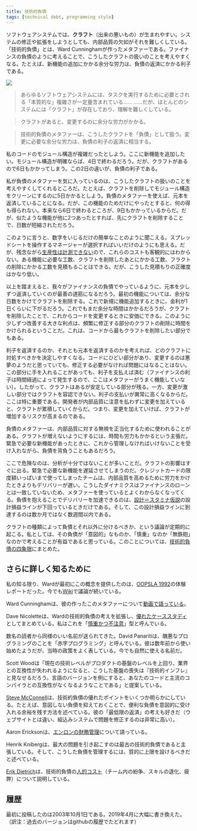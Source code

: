 ```yaml
---
title: 技術的負債
tags: [technical debt, programming style]
---
```


<!-- Software systems are prone to the build up of cruft - deficiencies in internal quality that make it harder than it would ideally be to modify and extend the system further.  Technical Debt is a metaphor, coined by Ward Cunningham, that frames how to think about dealing with this cruft, thinking of it like a financial debt. The extra effort that it takes to add new features is the interest paid on the debt. -->

ソフトウェアシステムでは、**クラフト**（出来の悪いもの）が生まれやすい。システムの修正や拡張をしようとしても、内部品質の欠如がそれを難しくしている。「技術的負債」とは、Ward Cunninghamが作ったメタファーである。ファイナンスの負債のように考えることで、こうしたクラフトの扱いのことを考えやすくなる。たとえば、新機能の追加にかかる余分な労力は、負債の返済にかかる利子である。

![](https://martinfowler.com/bliki/images/tech-debt/sketch.png)

> あらゆるソフトウェアシステムには、タスクを実行するために必要とされる「本質的な」複雑さが一定量含まれている……
> ……だが、ほとんどのシステムには「クラフト」が存在しており、理解を難しくしている。

> クラフトがあると、変更するのに余分な労力がかかる。

> 技術的負債のメタファーは、こうしたクラフトを「負債」として扱う。変更に必要な余分な労力は、負債の利子の返済に相当する。

<!-- Imagine I have a confusing module structure in my code base.  I need to add a new feature.  If the module structure was clear, then it would take me four days to add the feature but with this cruft, it takes me six days. The two day difference is the interest on the debt. -->

私のコードのモジュール構造が複雑だったとしよう。ここに新機能を追加したい。モジュール構造が明確ならば、4日で終わるだろう。だが、クラフトがあるので6日もかかってしまう。この2日の違いが、負債の利子である。

<!-- What most appeals to me about the debt metaphor is how it frames how I think about how to deal with this cruft.  I could take five days to clean up the modular structure, removing that cruft, metaphorically paying off the principal.  If I only do it for this one feature, that's no gain, as I'd take nine days instead of six.  But if I have two more similar features coming up, then I'll end up faster by removing the cruft first. -->

私が負債のメタファーを気に入っているのは、こうしたクラフトの扱いのことを考えやすくしてくれるところだ。たとえば、クラフトを削除してモジュール構造をクリーンにするのに5日かかるとしよう。負債のメタファーを使えば、元本を返済していることになる。だが、この機能のためだけにやったとすると、何の得も得られない。本来なら6日で終わるところが、9日もかかっているからだ。だが、似たような機能が他に2つあったとすれば、先にクラフトを削除することで、日数が短縮されただろう。

<!-- Stated like that, this sounds like a simple matter of working the numbers, and any manager with a spreadsheet should figure out the choices.  Sadly since we CannotMeasureProductivity, none of these costs are objectively measurable.  We can estimate how long it takes to do a feature, estimate what it might be like if the cruft was removed, and estimate the cost of removing the cruft.  But our accuracy of such estimates is pretty low. -->

このように言うと、数字をいじるだけの簡単なことのように聞こえる。スプレッドシートを操作するマネージャーが選択すればいいだけのようにも思える。だが、残念ながら[生産性は計測できない](/CannotMeasureProductivity)ので、これらのコストも客観的にはわからない。ある機能に必要な工数、クラフトを削除したあとにかかる工数、フラクトの削除にかかる工数を見積もることはできる。だが、こうした見積もりの正確度はかなり低い。

<!-- Given this, usually the best route is to do what we usually do with financial debts, pay the principal off gradually.  On the first feature I'll spend an extra couple of days to remove some of the cruft.  That may be enough to reduce the interest rate on future enhancements to a single day.  That's still going to take extra time, but by removing the cruft I'm making it cheaper for future changes to this code.  The great benefit of gradual improvement like this is that it naturally means we spend more time on removing cruft in those areas that we modify frequently, which are exactly those areas of the code base where we most need the cruft to be removed. -->

以上を踏まえると、我々がファイナンスの負債でやっているように、元本を少しずつ返済していくのが最善の道筋になるだろう。最初の機能については、余分な日数をかけてクラフトを削除する。これで新規に機能追加するときに、金利が1日くらいに下がるだろう。これでもまだ余分な時間はかかるだろうが、クラフトを削除したことで、これからコードを変更するときに安価にできる。このように少しずつ改善する大きな利点は、頻繁に修正する部分のクラフトの削除に時間をかけられるということだ。これは、コードから最もクラフトを削除したい部分でもある。

<!-- Thinking of this as paying interest versus paying of principal can help decide which cruft to tackle.  If I have a terrible area of the code base, one that's a nightmare to change, it's not a problem if I don't have to modify it.  I only trigger an interest payment when I have to work with that part of the software (this is a place where the metaphor breaks down, since financial interest payments are triggered by the passage of time).  So crufty but stable areas of code can be left alone.  In contrast, areas of high activity need a zero-tolerance attitude to cruft, because the interest payments are cripplingly high.  This is especially important since cruft accumulates where developers make changes without paying attention to internal quality - the more changes, the greater risk of cruft building up. -->

利子を返済するのか、それとも元本を返済するのかを考えれば、どのクラフトに対処すべきかを決定しやすくなる。コードにひどい部分があり、変更するのは悪夢のようだと思っていても、修正する必要がなければ問題にはなることはない。この部分に手を入れることがあっても、利子を支払えば済む（ファイナンスの利子は時間経過によって発生するので、ここはメタファーがうまく機能していない）。したがって、クラフトはあるが安定している部分が残る。一方、変更が激しい部分ではクラフトを容認できない。利子の支払いが異常に高くなるからだ。ここは特に重要である。開発者が内部品質に注意を払わずに変更を加えていると、クラフトが累積していくからだ。つまり、変更を加えていけば、クラフトが増加するリスクが高まるのである。

<!-- The metaphor of debt is sometimes used to justify neglecting internal quality.  The argument is that it takes time and effort to stop cruft from building up.  If there new features that are needed urgently, then perhaps it's best to take on the debt, accepting that this debt will have to be managed in the future. -->

負債のメタファーは、内部品質に対する無視を正当化するために使われることがある。クラフトが増えないようにするには、時間も労力もかかるという主張だ。緊急で必要な新機能があったときに、これから管理しなければいけないことを受け入れながら、負債を背負うこともあるだろう。

<!-- The danger here is that most of the time this analysis isn't done well.  Cruft has a quick impact, slowing down the very new features that are needed quickly.  Teams who do this end up maxing out all their credit cards, but still delivering later than they would have done had they put the effort into higher internal quality.  Here the metaphor often leads people astray, as the dynamics don't really match those for financial loans.  Taking on debt to speed delivery only works if you stay below the design payoff line of the DesignStaminaHypothesis, and teams hit that line in weeks rather than months. -->

ここで危険なのは、分析が十分ではないことが多いことだ。クラフトの影響はすぐに出る。緊急で必要な新機能を遅延させてしまうのだ。クレジットカードの限度額いっぱいまで使ってしまったチームは、内部品質を高めるために労力をかけたときよりもデリバリーが遅い。こうしたダイナミクスはファイナンスのローンとは一致していないため、メタファーを使っているとよくわからなくなってくる。負債を抱えることでデリバリーを加速できるのは、[設計＝スタミナ仮説](/DesignStaminaHypothesis/)の設計損益ラインが下回っているときだけである。そして、この設計損益ラインに到達するのは数か月ではなく数週間以内である。

<!-- There are regular debates whether different kinds of cruft should be considered as debt or not.  I found it useful to think about whether the debt is acquired deliberately and whether it is prudent or reckless - leading me to the TechnicalDebtQuadrant. -->

クラフトの種類によって負債とそれ以外に分けるべきか、という議論が定期的に起こる。私としては、その負債が「意図的」なものか、「慎重」なのか「無鉄砲」なのかで考えることが有益であると思っている。このことについては、[技術的負債の四象限](TechnicalDebtQuadrant)にまとめた。

<!-- ## Further Reading -->
## さらに詳しく知るために

<!-- As far as I can tell, Ward first introduced this concept in an experience report for OOPSLA 1992. It has also been discussed on the wiki. -->

私の知る限り、Wardが最初にこの概念を提供したのは、[OOPSLA 1992](http://c2.com/doc/oopsla92.html)の体験レポートだった。今でも[Wiki](http://wiki.c2.com/?ComplexityAsDebt)で議論が続いている。

<!-- Ward Cunningham has a video talk where he discusses this metaphor he created. -->

Ward Cunninghamは、彼の作ったこのメタファーについて[動画で語っている](https://www.youtube.com/watch?v=pqeJFYwnkjE)。

<!-- Dave Nicolette expands on Ward's view of technical debt with a fine case study of what I refer to as Prudent Intentional debt -->

Dave Nicoletteは、Wardの技術的負債の考えを拡張し、[優れたケーススタディ](https://neopragma.com/2019/03/technical-debt-the-man-the-metaphor-the-message/)としてまとめている。私はこれを「[慎重かつ不注意](TechnicalDebtQuadrant)」型と呼んでいる。

<!-- A couple of readers sent in some similarly good names.  David Panariti refers to ugly programming as deficit programming.  Apparently he originally started using a few years ago when it fitted in with government policy; I suppose it's natural again now. -->

数名の読者から同様のいい名前が送られてきた。David Panaritiは、醜悪なプログラミングのことを「赤字プログラミング」と呼んでいる。彼は数年前から使い始めたようだが、当時の政策をよく表している。今でも自然に使える名前だ。

<!-- Scott Wood suggested "Technical Inflation could be viewed as the ground lost when the current level of technology surpasses that of the foundation of your product to the extent that it begins losing compatibility with the industry.  Examples of this would be falling behind in versions of a language to the point where your code is no longer compatible with main stream compilers." -->

Scott Woodは「現在の技術レベルがプロダクトの基盤のレベルを上回り、業界との互換性が失われるようになると、こうした基盤の喪失は『技術的インフレ』と見なせるだろう。言語のバージョンを例にすると、あなたのコードと主流のコンパイラとの互換性がなくなるようなことである」と提案している。

<!-- Steve McConnell brings out several good points in the metaphor, particularly how keeping your unintended debt down gives you more room to intentionally take on debt when it's useful to do so.  I also like his notion of minimum payments (which are very high to fix issues with embedded systems as opposed to web sites). -->

[Steve McConnell](http://www.construx.com/10x_Software_Development/Technical_Debt/)は、技術的負債の優れたポイントをいくつか明らかにしている。たとえば、意図しない負債を抑えておくことで、便利な負債を意図的に受け入れる余裕を残す方法を述べている。彼の「最低限の返済」の考えも好きだ（ウェブサイトとは違い、組込みシステムで問題を修正するのは非常に高い）。

<!-- Aaron Erickson talks about Enron financing. -->
Aaron Ericksonは、[エンロンの財務管理](https://www.informit.com/articles/article.aspx?p=1401640)について語っている。

<!-- Henrik Kniberg argues that it's older technical debt that causes the greatest problem and that it's wise to a qualitative debt ceiling to help manage it. -->

Henrik Knibergは、最大の問題を引き起こすのは最古の技術的負債であると主張している。そして、こうした負債を管理するには、質的に上限を設けるべきだと述べている。

<!-- Erik Dietrich discusses the human cost of technical debt: team infighting, atrophied skills, and attrition. -->

[Erik Dietrich](https://blog.crisp.se/2013/10/11/henrikkniberg/good-and-bad-technical-debt)は、技術的負債の[人的コスト](https://daedtech.com/human-cost-tech-debt/)（チーム内の紛争、スキルの退化、疲弊）について説明している。

<!-- ## Revisions -->
## 履歴

<!-- I originally published this post on October 1 2003.  I gave it a thorough rewrite in April 2019. -->

最初に投稿したのは2003年10月1日である。2019年4月に大幅に書き換えた。（訳注：過去のバージョンはgithubの履歴でたどれます）
